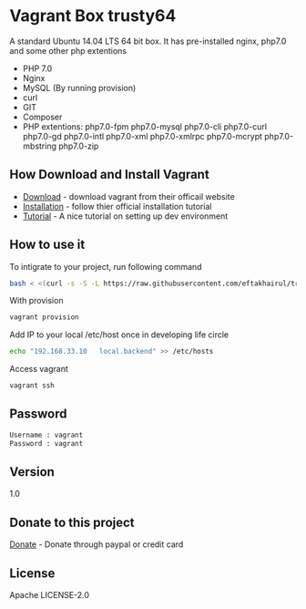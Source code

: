 Vagrant Box trusty64
=========

A standard Ubuntu 14.04 LTS 64 bit box. It has pre-installed nginx, php7.0 and some other php extentions 

  - PHP 7.0
  - Nginx
  - MySQL (By running provision)
  - curl
  - GIT
  - Composer
  - PHP extentions: php7.0-fpm  php7.0-mysql php7.0-cli php7.0-curl php7.0-gd php7.0-intl php7.0-xml php7.0-xmlrpc php7.0-mcrypt php7.0-mbstring php7.0-zip  

How Download and Install Vagrant
-----------
* [Download] - download vagrant from their officail website
* [Installation] - follow thier official  installation tutorial
* [Tutorial] - A nice tutorial on setting up dev environment

How to use it
--------------
To intigrate to your project, run following command

```sh
bash < <(curl -s -S -L https://raw.githubusercontent.com/eftakhairul/trusty64/master/installer)
```

With provision

```sh
vagrant provision
```

Add IP to your local /etc/host once in developing life circle
```sh
echo "192.168.33.10   local.backend" >> /etc/hosts
```


Access vagrant
```sh
vagrant ssh
```

Password
--------------

```sh
Username : vagrant
Password : vagrant
```

Version
----
1.0

Donate to this project
----
[Donate] - Donate through paypal or credit card

License
----
Apache LICENSE-2.0




[Download]:http://www.vagrantup.com/downloads.html
[Installation]:http://docs.vagrantup.com/v2/installation/index.html
[Tutorial]:https://eftakhairul.com/setting-up-development-enviroment-with-vagrant/

[Donate]:https://www.paypal.com/cgi-bin/webscr?cmd=_donations&business=eftakhairul%40gmail%2ecom&lc=CA&item_name=Eftakhairul%20world&item_number=web_product&currency_code=CAD&bn=PP%2dDonationsBF%3abtn_donateCC_LG%2egif%3aNonHosted
